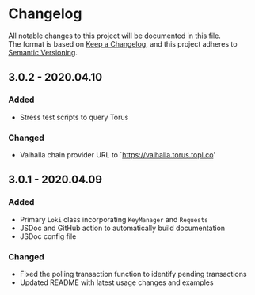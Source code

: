 # Changelog
All notable changes to this project will be documented in this file.<br/>
The format is based on [Keep a Changelog](https://keepachangelog.com/en/1.0.0/), and this project adheres to [Semantic Versioning](https://semver.org/spec/v2.0.0.html).<br/>
## 3.0.2 - 2020.04.10
### Added
* Stress test scripts to query Torus
### Changed
* Valhalla chain provider URL to `https://valhalla.torus.topl.co'
## 3.0.1 - 2020.04.09
### Added
* Primary `Loki` class incorporating `KeyManager` and `Requests`
* JSDoc and GitHub action to automatically build documentation
* JSDoc config file
### Changed
* Fixed the polling transaction function to identify pending transactions
* Updated README with latest usage changes and examples
